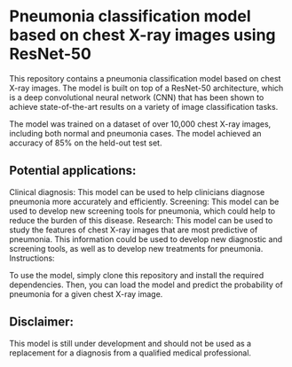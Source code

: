 
# Pneumonia classification model based on chest X-ray images using ResNet-50

This repository contains a pneumonia classification model based on chest X-ray images. The model is built on top of a ResNet-50 architecture, which is a deep convolutional neural network (CNN) that has been shown to achieve state-of-the-art results on a variety of image classification tasks.

The model was trained on a dataset of over 10,000 chest X-ray images, including both normal and pneumonia cases. The model achieved an accuracy of 85% on the held-out test set.

## Potential applications: 

Clinical diagnosis: This model can be used to help clinicians diagnose pneumonia more accurately and efficiently.
Screening: This model can be used to develop new screening tools for pneumonia, which could help to reduce the burden of this disease.
Research: This model can be used to study the features of chest X-ray images that are most predictive of pneumonia. This information could be used to develop new diagnostic and screening tools, as well as to develop new treatments for pneumonia.
Instructions:

To use the model, simply clone this repository and install the required dependencies. Then, you can load the model and predict the probability of pneumonia for a given chest X-ray image.

## Disclaimer:

This model is still under development and should not be used as a replacement for a diagnosis from a qualified medical professional.

